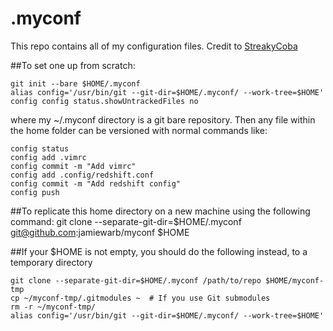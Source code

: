 # .myconf

This repo contains all of my configuration files. Credit to [StreakyCoba](https://news.ycombinator.com/item?id=11071754)

##To set one up from scratch:
```
git init --bare $HOME/.myconf
alias config='/usr/bin/git --git-dir=$HOME/.myconf/ --work-tree=$HOME'
config config status.showUntrackedFiles no
```

where my ~/.myconf directory is a git bare repository. Then any file within the home folder can be versioned with normal commands like:

```
config status
config add .vimrc
config commit -m "Add vimrc"
config add .config/redshift.conf
config commit -m "Add redshift config"
config push
```

##To replicate this home directory on a new machine using the following command:
   git clone --separate-git-dir=$HOME/.myconf git@github.com:jamiewarb/myconf $HOME

##If your $HOME is not empty, you should do the following instead, to a temporary directory
```
git clone --separate-git-dir=$HOME/.myconf /path/to/repo $HOME/myconf-tmp
cp ~/myconf-tmp/.gitmodules ~  # If you use Git submodules
rm -r ~/myconf-tmp/
alias config='/usr/bin/git --git-dir=$HOME/.myconf/ --work-tree=$HOME'
```
